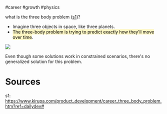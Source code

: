 
#career #growth #physics

what is the three body problem ([s1](https://www.kirupa.com/product_development/career_three_body_problem.htm?ref=dailydev#))? 
* Imagine three objects in space, like three planets. 
* <mark style="background: #FFF3A3A6;">The three-body problem is trying to predict exactly how they'll move over time</mark>.

![](https://www.kirupa.com/product_development/images/3bodyproblem.gif)

Even though some solutions work in constrained scenarios, there's no generalized solution for this problem.

# Sources

s1: https://www.kirupa.com/product_development/career_three_body_problem.htm?ref=dailydev#